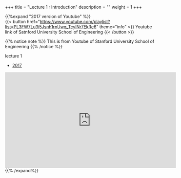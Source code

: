 +++
title = "Lecture 1 : Introduction"
description = ""
weight = 1
+++




{{%expand "2017 version of Youtube" %}}   
 {{< button href="https://www.youtube.com/playlist?list=PL3FW7Lu3i5Jsnh1rnUwq_TcylNr7EkRe6" theme="info" >}} Youtube link of Satnford University School of Engineering {{< /button >}}

<link rel="stylesheet" href="/css/YouTubeByHyun.css">

 {{% notice note %}}
  This is from Youtube of Stanford University School of Engineering
 {{% /notice %}}

<div id="tutorial-section">

 <div id="tutorial-title">lecture 1</div>

 <ul class="nav nav-pills">
  <li class="active"><a data-toggle="tab" href="#short-tutorial">2017</a></li>
 </ul>

 <div class="tab-content">
  <div id="short-tutorial" class="tab-pane fade in active">
   <iframe width="560" height="315" src="https://www.youtube.com/embed/OQQ-W_63UgQ" frameborder="0" allow="autoplay; encrypted-media" allowfullscreen></iframe>
  </div>
 </div>
</div>
{{% /expand%}}

